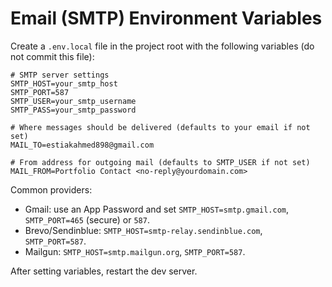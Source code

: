 # Email (SMTP) Environment Variables

Create a `.env.local` file in the project root with the following variables (do not commit this file):

```
# SMTP server settings
SMTP_HOST=your_smtp_host
SMTP_PORT=587
SMTP_USER=your_smtp_username
SMTP_PASS=your_smtp_password

# Where messages should be delivered (defaults to your email if not set)
MAIL_TO=estiakahmed898@gmail.com

# From address for outgoing mail (defaults to SMTP_USER if not set)
MAIL_FROM=Portfolio Contact <no-reply@yourdomain.com>
```

Common providers:
- Gmail: use an App Password and set `SMTP_HOST=smtp.gmail.com`, `SMTP_PORT=465` (secure) or `587`.
- Brevo/Sendinblue: `SMTP_HOST=smtp-relay.sendinblue.com`, `SMTP_PORT=587`.
- Mailgun: `SMTP_HOST=smtp.mailgun.org`, `SMTP_PORT=587`.

After setting variables, restart the dev server.
